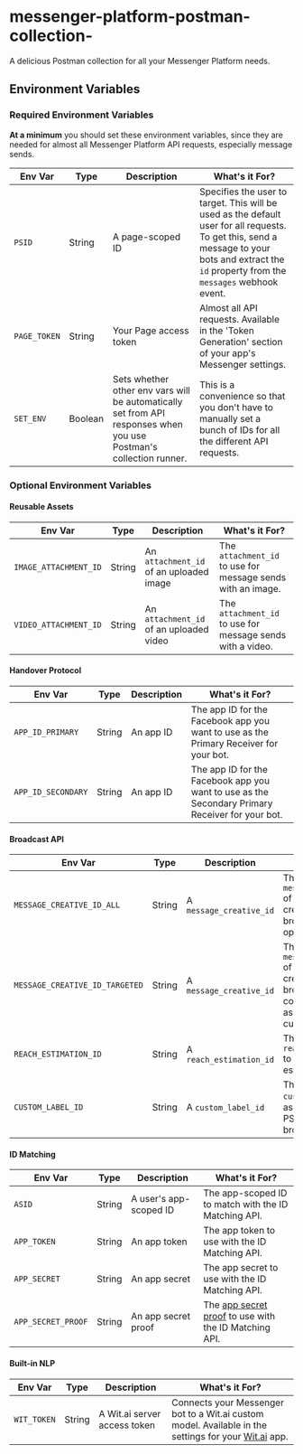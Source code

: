 # messenger-platform-postman-collection-
A delicious Postman collection for all your Messenger Platform needs.

## Environment Variables

### Required Environment Variables

**At a minimum** you should set these environment variables, since they are needed for almost all Messenger Platform API requests, especially message sends.

| **Env Var** | **Type** | **Description** | **What's it For?** |
| ----------- | -------- | --------------- | ------------------ |
| `PSID` | String | A page-scoped ID | Specifies the user to target. This will be used as the default user for all requests. To get this, send a message to your bots and extract the `id` property from the `messages` webhook event. |
| `PAGE_TOKEN` | String | Your Page access token  | Almost all API requests. Available in the 'Token Generation' section of your app's Messenger settings. |
| `SET_ENV`| Boolean | Sets whether other env vars will be automatically set from API responses when you use Postman's collection runner. | This is a convenience so that you don't have to manually set a bunch of IDs for all the different API requests. |

### Optional Environment Variables

#### Reusable Assets

| **Env Var** | **Type** | **Description** | **What's it For?** |
| ----------- | -------- | --------------- | ------------------ |
| `IMAGE_ATTACHMENT_ID` | String | An `attachment_id` of an uploaded image | The `attachment_id` to use for message sends with an image. |
| `VIDEO_ATTACHMENT_ID` | String | An `attachment_id` of an uploaded video | The `attachment_id` to use for message sends with a video. |

#### Handover Protocol

| **Env Var** | **Type** | **Description** | **What's it For?** |
| ----------- | -------- | --------------- | ------------------ |
| `APP_ID_PRIMARY` | String | An app ID | The app ID for the Facebook app you want to use as the Primary Receiver for your bot. |
| `APP_ID_SECONDARY` | String | An app ID | The app ID for the Facebook app you want to use as the Secondary Primary Receiver for your bot. |

#### Broadcast API

| **Env Var** | **Type** | **Description** | **What's it For?** |
| ----------- | -------- | --------------- | ------------------ |
| `MESSAGE_CREATIVE_ID_ALL` | String | A `message_creative_id` | The `message_creative_id` of a message creative to broadcast to all open conversations. |
| `MESSAGE_CREATIVE_ID_TARGETED` | String | A `message_creative_id` | The `message_creative_id` of a message creative to broadcast to open conversations associated with a custom label. |
| `REACH_ESTIMATION_ID` | String | A `reach_estimation_id` | The `reach_estimation_id` to start a reach estimation for. |
| `CUSTOM_LABEL_ID` | String | A `custom_label_id` | The `custom_label_id` to associate with PSIDs or to target a broadcast to.  |

#### ID Matching

| **Env Var** | **Type** | **Description** | **What's it For?** |
| ----------- | -------- | --------------- | ------------------ |
| `ASID`  | String | A user's app-scoped ID | The app-scoped ID to match with the ID Matching API. |
| `APP_TOKEN` | String | An app token | The app token to use with the ID Matching API. |
| `APP_SECRET` | String | An app secret | The app secret to use with the ID Matching API. |
| `APP_SECRET_PROOF` | String | An app secret proof | The [app secret proof](https://developers.facebook.com/docs/graph-api/securing-requests#appsecret_proof) to use with the ID Matching API. |

#### Built-in NLP

| **Env Var** | **Type** | **Description** | **What's it For?** |
| ----------- | -------- | --------------- | ------------------ |
| `WIT_TOKEN` | String | A Wit.ai server access token | Connects your Messenger bot to a Wit.ai custom model. Available in the settings for your [Wit.ai](https://wit.ai/) app. |
